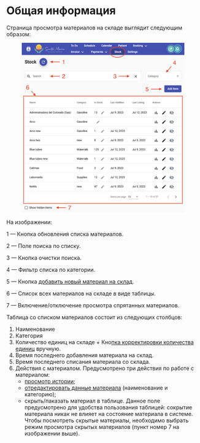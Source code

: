 # Общая информация

Страница просмотра материалов на складе выглядит следующим образом:

<figure><img src="../../../.gitbook/assets/Screenshot 2023-07-12 at 17.13.12.png" alt=""><figcaption></figcaption></figure>

На изображении:

1 — Кнопка обновления списка материалов.

2 — Поле поиска по списку.

3 — Кнопка очистки поиска.

4 — Фильтр списка по категории.

5 — Кнопка [добавить новый материал на склад](dobavlenie-materiala-na-sklad.md).

6 — Список всех материалов на складе в виде таблицы.

7 — Включение/отключение просмотра спрятанных материалов.

Таблица со списком материалов состоит из следующих столбцов:

1. Наименование
2. Категория
3. Количество единиц на складе + Кно[пка корректировки количества единиц](korrektirovka-kolichestva-materiala-na-sklade.md) вручную.
4. Время последнего добавления материала на склад.
5. Время последнего списания материала со склада.
6. Действия с материалом. Предусмотрено три действия по работе с материалом:
   * [просмотр истории](prosmotr-istorii.md);
   * [отредактировать данные материала](korrektirovka-dannykh-materiala.md) (наименование и категорию);
   * скрыть/паказать материал в таблице. Данное поле предусмотрено для удобства пользования таблицей: сокрытие материала никак не влияет на состояние материала в системе. Чтобы посмотреть скрытые материалы, необходимо выбрать режим просмотра скрытых материалов (пункт номер 7 на изображении выше).

